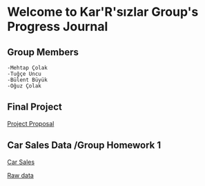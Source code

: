 # Welcome to Kar'R'sızlar Group's Progress Journal

## Group Members

    -Mehtap Çolak
    -Tuğçe Uncu
    -Bülent Büyük
    -Oğuz Çolak
    
## Final Project
[Project Proposal](https://pjournal.github.io/mef03g-Kar-R-sizlar/kar-r-sizlar-group-final-project-proposal.html)
    
## Car Sales Data /Group Homework 1
[Car Sales](CarSalesData.html)

[Raw data](odd_retail_sales_2018_09.xlsx)
